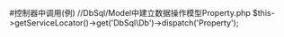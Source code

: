 #控制器中调用(例)
//DbSql/Model中建立数据操作模型Property.php
$this->getServiceLocator()->get('DbSql\Db')->dispatch('Property');
